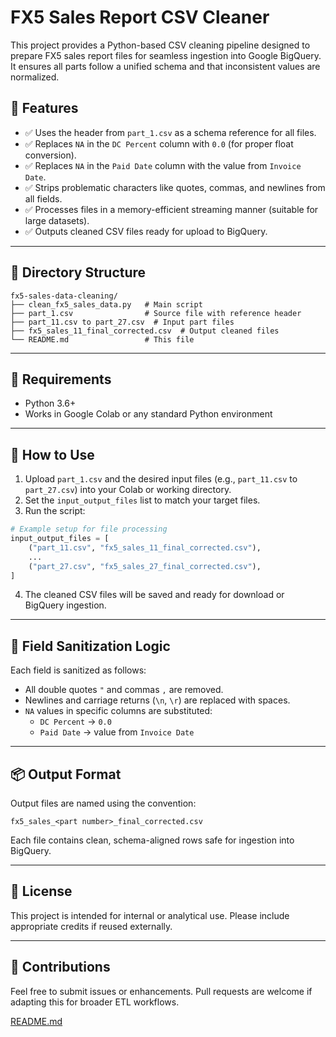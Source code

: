# FX5 Sales Report CSV Cleaner

This project provides a Python-based CSV cleaning pipeline designed to prepare FX5 sales report files for seamless ingestion into Google BigQuery. It ensures all parts follow a unified schema and that inconsistent values are normalized.

## 🧾 Features

- ✅ Uses the header from `part_1.csv` as a schema reference for all files.
- ✅ Replaces `NA` in the `DC Percent` column with `0.0` (for proper float conversion).
- ✅ Replaces `NA` in the `Paid Date` column with the value from `Invoice Date`.
- ✅ Strips problematic characters like quotes, commas, and newlines from all fields.
- ✅ Processes files in a memory-efficient streaming manner (suitable for large datasets).
- ✅ Outputs cleaned CSV files ready for upload to BigQuery.

---

## 📂 Directory Structure

```
fx5-sales-data-cleaning/
├── clean_fx5_sales_data.py   # Main script
├── part_1.csv                # Source file with reference header
├── part_11.csv to part_27.csv  # Input part files
├── fx5_sales_11_final_corrected.csv  # Output cleaned files
└── README.md                 # This file
```

---

## 🧪 Requirements

- Python 3.6+
- Works in Google Colab or any standard Python environment

---

## 🚀 How to Use

1. Upload `part_1.csv` and the desired input files (e.g., `part_11.csv` to `part_27.csv`) into your Colab or working directory.
2. Set the `input_output_files` list to match your target files.
3. Run the script:

```python
# Example setup for file processing
input_output_files = [
    ("part_11.csv", "fx5_sales_11_final_corrected.csv"),
    ...
    ("part_27.csv", "fx5_sales_27_final_corrected.csv"),
]
```

4. The cleaned CSV files will be saved and ready for download or BigQuery ingestion.

---

## 🧹 Field Sanitization Logic

Each field is sanitized as follows:

- All double quotes `"` and commas `,` are removed.
- Newlines and carriage returns (`\n`, `\r`) are replaced with spaces.
- `NA` values in specific columns are substituted:
  - `DC Percent` → `0.0`
  - `Paid Date` → value from `Invoice Date`

---

## 📦 Output Format

Output files are named using the convention:

```
fx5_sales_<part number>_final_corrected.csv
```

Each file contains clean, schema-aligned rows safe for ingestion into BigQuery.

---

## 📜 License

This project is intended for internal or analytical use. Please include appropriate credits if reused externally.

---

## 🤝 Contributions

Feel free to submit issues or enhancements. Pull requests are welcome if adapting this for broader ETL workflows.

[README.md](https://github.com/user-attachments/files/20662378/README.md)
